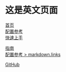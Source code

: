 <!--
 * @Author: HaoJie
 * @Date: 2022-08-30 16:50:55
 * @LastEditTime: 2022-08-30 16:51:13
 * @LastEditors: HaoJie
 * @FilePath: \vuePress\docs\en\README.md
-->

# 这是英文页面

<!-- 相对路径 -->

[首页](../README.md)  
[配置参考](../reference/config.md)  
[快速上手](./getting-started.md)

<!-- 绝对路径 -->

[指南](/zh/guide/README.md)  
[配置参考 > markdown.links](/zh/reference/config.md#links)

<!-- URL -->

[GitHub](https://github.com)
